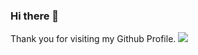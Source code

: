 ### Hi there 👋

Thank you for visiting my Github Profile.
![](https://komarev.com/ghpvc/?username=Sanaf09&color=brightgreen&style=plastic&label=Profile+Views)
